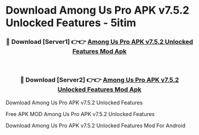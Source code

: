 # Download Among Us Pro APK v7.5.2 Unlocked Features - 5itim



<div align="center">
<h3>🔴 Download [Server1] 👉👉 <a href="https://momento.my/?title=Among_Us_Pro_APK_v7.5.2_Unlocked_Features">Among Us Pro APK v7.5.2 Unlocked Features Mod Apk</a></h3><br>

<h3>🔴 Download [Server2] 👉👉 <a href="https://momento.my/?title=Among_Us_Pro_APK_v7.5.2_Unlocked_Features">Among Us Pro APK v7.5.2 Unlocked Features Mod Apk</a></h3>
</div>



Download Among Us Pro APK v7.5.2 Unlocked Features 

Free APK MOD Among Us Pro APK v7.5.2 Unlocked Features 

Download Among Us Pro APK v7.5.2 Unlocked Features Mod For Android
